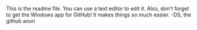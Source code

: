 This is the readme file. You can use a text editor to edit it. Also, don't forget to get the Windows app for GitHub! It makes things so much easier. -DS, the github anon